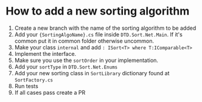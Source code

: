 # How to add a new sorting algorithm
1. Create a new branch with the name of the sorting algorithm to be added
2. Add your ` {SortingAlgoName}.cs ` file inside ` DTD.Sort.Net.Main `. If it's common put it in common folder otherwise uncommon.
3. Make your class ` internal ` and add ` : ISort<T> where T:IComparable<T> `
4. Implement the interface.
5. Make sure you use the ` sortOrder ` in your implementation.
6. Add your ` sortType ` in ` DTD.Sort.Net.Enums `
7. Add your new sorting class in ` SortLibrary ` dictionary found at ` SortFactory.cs `  
8. Run tests
9. If all cases pass create a PR
